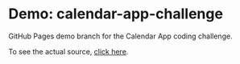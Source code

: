 # Demo: calendar-app-challenge

GitHub Pages demo branch for the Calendar App coding challenge.

To see the actual source, [click here][1].

[1]: https://github.com/hadynz/calendar-app-challenge/tree/master
